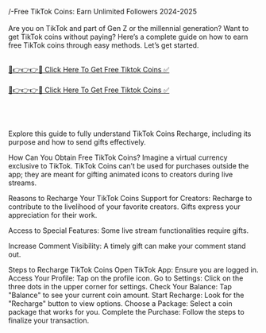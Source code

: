 /-Free TikTok Coins: Earn Unlimited Followers 2024-2025 <br>
<br>
Are you on TikTok and part of Gen Z or the millennial generation? Want to get TikTok coins without paying? Here’s a complete guide on how to earn free TikTok coins through easy methods. Let’s get started.<br>
<br>

<a href="https://twek.site/tiktok-coins/">🔴👉👉👉✅ Click Here To Get Free Tiktok Coins ✅</a><br>
<br>
<a href="https://twek.site/tiktok-coins/">🔴👉👉👉✅ Click Here To Get Free Tiktok Coins ✅</a><br>
<br>

<br><br>
Explore this guide to fully understand TikTok Coins Recharge, including its purpose and how to send gifts effectively.

How Can You Obtain Free TikTok Coins?
Imagine a virtual currency exclusive to TikTok. TikTok Coins can’t be used for purchases outside the app; they are meant for gifting animated icons to creators during live streams.

Reasons to Recharge Your TikTok Coins
Support for Creators: Recharge to contribute to the livelihood of your favorite creators. Gifts express your appreciation for their work.

Access to Special Features: Some live stream functionalities require gifts.

Increase Comment Visibility: A timely gift can make your comment stand out.

Steps to Recharge TikTok Coins
Open TikTok App: Ensure you are logged in.
Access Your Profile: Tap on the profile icon.
Go to Settings: Click on the three dots in the upper corner for settings.
Check Your Balance: Tap "Balance" to see your current coin amount.
Start Recharge: Look for the "Recharge" button to view options.
Choose a Package: Select a coin package that works for you.
Complete the Purchase: Follow the steps to finalize your transaction.
<br><br>